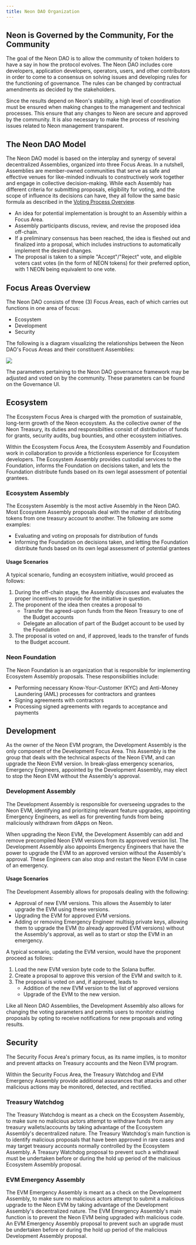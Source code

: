 ```yaml
---
title: Neon DAO Organization
---
```


## Neon is Governed by the Community, For the Community

The goal of the Neon DAO is to allow the community of token holders to have a say in how the protocol evolves. The Neon DAO includes core developers, application developers, operators, users, and other contributors in order to come to a consensus on solving issues and developing rules for the functioning of governance. The rules can be changed by contractual amendments as decided by the stakeholders.

Since the results depend on Neon's stability, a high level of coordination must be ensured when making changes to the management and technical processes. This ensure that any changes to Neon are secure and approved by the community. It is also necessary to make the process of resolving issues related to Neon management transparent.

## The Neon DAO Model

The Neon DAO model is based on the interplay and synergy of several decentralized Assemblies, organized into three Focus Areas. In a nutshell, Assemblies are member-owned communities that serve as safe and effective venues for like-minded indivuals to constructively work together and engage in collective decision-making. While each Assembly has different criteria for submitting proposals, eligibility for voting, and the scope of influence its decisions can have, they all follow the same basic formula as described in the [Voting Process Overview](/docs/governance/overview/#voting-process-overview).

* An idea for potential implementation is brought to an Assembly within a Focus Area.
* Assembly participants discuss, review, and revise the proposed idea off-chain.
* If a preliminary consensus has been reached, the idea is fleshed out and finalized into a proposal, which includes instructions to automatically implement the desired changes.
* The proposal is taken to a simple "Accept"/"Reject" vote, and eligible voters cast votes (in the form of NEON tokens) for their preferred option, with 1 NEON being equivalent to one vote.

## Focus Areas Overview

The Neon DAO consists of three (3) Focus Areas, each of which carries out functions in one area of focus:
- Ecosystem
- Development
- Security

The following is a diagram visualizing the relationships between the Neon DAO's Focus Areas and their constituent Assemblies:

<div className='neon-img-box-600' style={{textAlign: 'center', width: 600, display: 'block', margin: 'auto'}}>

![](img/dao_organization.png)

</div>

The parameters pertaining to the Neon DAO governance framework may be adjusted and voted on by the community. These parameters can be found on the Governance UI.

## Ecosystem

The Ecosystem Focus Area is charged with the promotion of sustainable, long-term growth of the Neon ecosystem. As the collective owner of the Neon Treasury, its duties and responsibilties consist of distribution of funds for grants, security audits, bug bounties, and other ecosystem initiatives.

Within the Ecosystem Focus Area, the Ecosystem Assembly and Foundation work in collaboration to provide a frictionless experience for Ecosystem developers. The Ecosystem Assembly provides custodial services to the Foundation, informs the Foundation on decisions taken, and lets the Foundation distribute funds based on its own legal assessment of potential grantees.

### Ecosystem Assembly

The Ecosystem Assembly is the most active Assembly in the Neon DAO. Most Ecosystem Assembly proposals deal with the matter of distributing tokens from one treasury account to another. The following are some examples:
* Evaluating and voting on proposals for distribution of funds
* Informing the Foundation on decisions taken, and letting the Foundation distribute funds based on its own legal assessment of potential grantees

#### Usage Scenarios
A typical scenario, funding an ecosystem initiative, would proceed as follows:
1. During the off-chain stage, the Assembly discusses and evaluates the proper incentives to provide for the initiative in question.
2. The proponent of the idea then creates a proposal to
   * Transfer the agreed-upon funds from the Neon Treasury to one of the Budget accounts
   * Delegate an allocation of part of the Budget account to be used by the Foundation
3. The proposal is voted on and, if approved, leads to the transfer of funds to the Budget account.

### Neon Foundation
The Neon Foundation is an organization that is responsible for implementing Ecosystem Assembly proposals. These responsibilities include:
* Performing necessary Know-Your-Customer (KYC) and Anti-Money Laundering (AML) processes for contractors and grantees
* Signing agreements with contractors
* Processing signed agreements with regards to acceptance and payments

## Development
As the owner of the Neon EVM program, the Development Assembly is the only component of the Development Focus Area. This Assembly is the group that deals with the technical aspects of the Neon EVM, and can upgrade the Neon EVM version. In break-glass emergency scenarios, Emergency Engineers, appointed by the Development Assembly, may elect to stop the Neon EVM without the Assembly's approval.

### Development Assembly

The Development Assembly is responsible for overseeing upgrades to the Neon EVM, identifying and prioritizing relevant feature upgrades, appointing Emergency Engineers, as well as for preventing funds from being maliciously withdrawn from dApps on Neon.

When upgrading the Neon EVM, the Development Assembly can add and remove precompiled Neon EVM versions from its approved version list. The Development Assembly also appoints Emergency Engineers that have the power to upgrade the EVM to an approved version without the Assembly's approval. These Engineers can also stop and restart the Neon EVM in case of an emergency.

#### Usage Scenarios
The Development Assembly allows for proposals dealing with the following:
* Approval of new EVM versions. This allows the Assembly to later upgrade the EVM using these versions.
* Upgrading the EVM for approved EVM versions.
* Adding or removing Emergency Engineer multisig private keys, allowing them to upgrade the EVM (to already approved EVM versions) without the Assembly's approval, as well as to start or stop the EVM in an emergency.

A typical scenario, updating the EVM version, would have the proponent proceed as follows:
1. Load the new EVM version byte code to the Solana buffer.
2. Create a proposal to approve this version of the EVM and switch to it.
3. The proposal is voted on and, if approved, leads to
   * Addition of the new EVM version to the list of approved versions
   * Upgrade of the EVM to the new version.

Like all Neon DAO Assemblies, the Development Assembly also allows for changing the voting parameters and permits users to monitor existing proposals by opting to receive notifications for new proposals and voting results.

## Security

The Security Focus Area's primary focus, as its name implies, is to monitor and prevent attacks on Treasury accounts and the Neon EVM program.

Within the Security Focus Area, the Treasury Watchdog and EVM Emergency Assembly provide additional assurances that attacks and other malicious actions may be monitored, detected, and rectified.

### Treasury Watchdog

The Treasury Watchdog is meant as a check on the Ecosystem Assembly, to make sure no malicious actors attempt to withdraw funds from any treasury wallets/accounts by taking advantage of the Ecosystem Assembly's decentralized nature. The Treasury Watchdog's main function is to identify malicious proposals that have been approved in rare cases and may target treasury accounts normally controlled by the Ecosystem Assembly. A Treasury Watchdog proposal to prevent such a withdrawal must be undertaken before or during the hold up period of the malicious Ecosystem Assembly proposal.

### EVM Emergency Assembly
The EVM Emergency Assembly is meant as a check on the Development Assembly, to make sure no malicious actors attempt to submit a malicious upgrade to the Neon EVM by taking advantage of the Development Assembly's decentralized nature. The EVM Emergency Assembly's main function is to prevent the Neon EVM being upgraded with malicious code. An EVM Emergency Assembly proposal to prevent such an upgrade must be undertaken before or during the hold up period of the malicious Development Assembly proposal.
